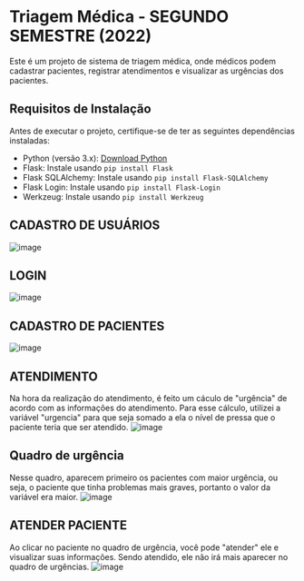 # Triagem Médica - SEGUNDO SEMESTRE (2022)

Este é um projeto de sistema de triagem médica, onde médicos podem cadastrar pacientes, registrar atendimentos e visualizar as urgências dos pacientes.

## Requisitos de Instalação

Antes de executar o projeto, certifique-se de ter as seguintes dependências instaladas:

- Python (versão 3.x): [Download Python](https://www.python.org/downloads/)
- Flask: Instale usando `pip install Flask`
- Flask SQLAlchemy: Instale usando `pip install Flask-SQLAlchemy`
- Flask Login: Instale usando `pip install Flask-Login`
- Werkzeug: Instale usando `pip install Werkzeug`

## CADASTRO DE USUÁRIOS
![image](https://github.com/user-attachments/assets/d65e88d1-757b-4084-84b9-141bef814ca1)

## LOGIN
![image](https://github.com/user-attachments/assets/f8bea130-ae2d-444d-b96f-7e8260f045fc)

## CADASTRO DE PACIENTES
![image](https://github.com/user-attachments/assets/7c622239-534e-42d0-9109-a63007915185)

## ATENDIMENTO
Na hora da realização do atendimento, é feito um cáculo de "urgência" de acordo com as informações do atendimento. Para esse cálculo, utilizei a variável "urgencia" para que seja somado a ela o nível de pressa que o paciente teria que ser atendido.
![image](https://github.com/user-attachments/assets/e9f290e8-0c6f-441c-8ee7-4a4228645add)

## Quadro de urgência
Nesse quadro, aparecem primeiro os pacientes com maior urgência, ou seja, o paciente que tinha problemas mais graves, portanto o valor da variável era maior.
![image](https://github.com/user-attachments/assets/706c1838-1138-415b-a03f-fe8ae87b79c1)

## ATENDER PACIENTE
Ao clicar no paciente no quadro de urgência, você pode "atender" ele e visualizar suas informações. Sendo atendido, ele não irá mais aparecer no quadro de urgências.
![image](https://github.com/user-attachments/assets/cdddedab-701e-48aa-9d07-cd308ffd033c)




